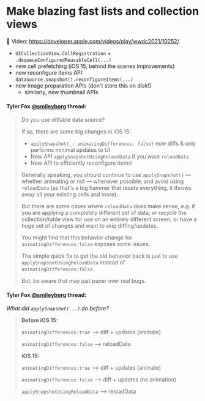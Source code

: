 # Make blazing fast lists and collection views

🎥 Video: https://developer.apple.com/videos/play/wwdc2021/10252/

- `UICollectionView.CellRegistration` + `.dequeueConfiguredReusableCell(...)`
- new cell prefetching (iOS 15, behind the scenes improvements)
- new reconfigure items API: `dataSource.snapshot().reconfigureItems(...)`
- new Image preparation APIs (don't store this on disk!)
    - similarly, new thumbnail APIs

#### Tyler Fox [@smileyborg](https://mobile.twitter.com/smileyborg/status/1402056034416398338) thread:

> Do you use diffable data source?
>
> If so, there are some big changes in iOS 15:
> - `applySnapshot(_: animatingDifferences: false)` now diffs & only performs minimal updates to UI
> - New API `applySnapshotUsingReloadData` if you want `reloadData`
> - New API to efficiently reconfigure items!
>
> Generally speaking, you should continue to use `applySnapshot()` — whether animating or not — whenever possible, and avoid using `reloadData` (as that's a big hammer that resets everything, it throws away all your existing cells and more).
> 
> But there are some cases where `reloadData` does make sense, e.g. if you are applying a completely different set of data, or recycle the collection/table view for use on an entirely different screen, or have a huge set of changes and want to skip diffing/updates.
>
> You might find that this behavior change for `animatingDifferences:false` exposes some issues.
>
> The simple quick fix to get the old behavior back is just to use `applySnapshotUsingReloadData` instead of `animatingDifferences:false`.
>
> But, be aware that may just paper over real bugs.

#### Tyler Fox [@smileyborg](https://mobile.twitter.com/smileyborg/status/1402060788773265408) thread:

*What did `applySnapshot(...)` do before?*

> **Before iOS 15:**
> 
> `animatingDifferences:true` --> diff + updates (animate)
> 
> `animatingDifferences:false` --> reloadData
>
> **iOS 15:**
> 
> `animatingDifferences:true` --> diff + updates (animate)
> 
> `animatingDifferences:false` --> diff + updates (no animation)
> 
> `applySnapshotUsingReloadData` --> reloadData

